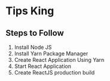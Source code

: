 # Tips King

## Steps to Follow

1. Install Node JS
1. Install Yarn Package Manager
1. Create React Application Using Yarn
1. Start React Application
1. Create ReactJS production build

